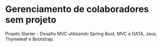 # Gerenciamento de colaboradores sem projeto

Projeto Starter - Desafio MVC utilizando Spring Boot, MVC e DATA, Java, Thymeleaf e Bootstrap.
